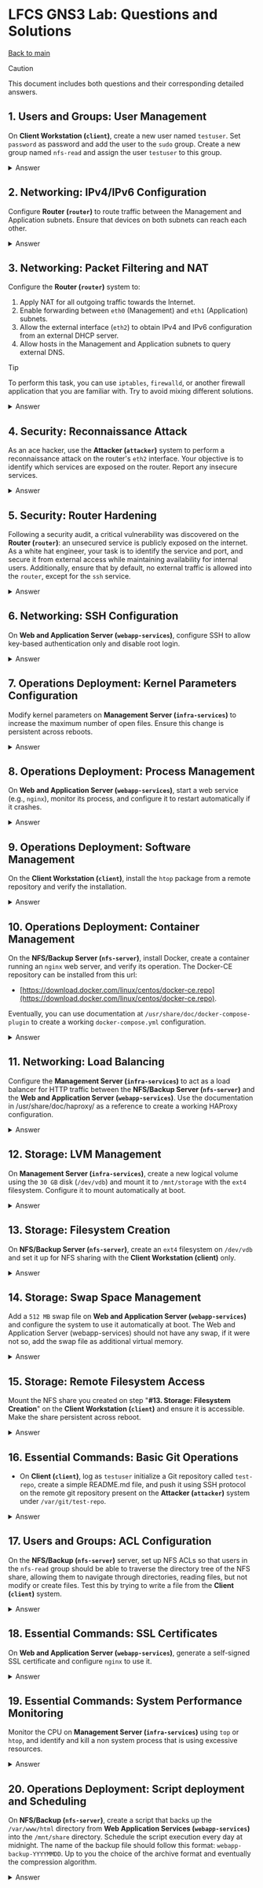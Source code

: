 # LFCS GNS3 Lab: Questions and Solutions

 [Back to main](GNS3%20Lab%20for%20LFCS%20-%20Overview%20and%20Guidelines.md)

> [!CAUTION]
> This document includes both questions and their corresponding detailed answers.

## 1. Users and Groups: User Management

On **Client Workstation (`client`)**, create a new user named `testuser`. Set `password` as password and add the user to the `sudo` group. Create a new group named `nfs-read` and assign the user `testuser` to this group.

<details>
  <summary>Answer</summary>

#### 1. Create the `nfs-read` group

```bash
sudo addgroup nfs-read

# Output
info: Selecting GID from range 1000 to 59999 ...
info: Adding group `nfs-read' (GID 1001) ...
```

#### 2. Create `testuser` and add it to `nfs-read` and `sudo` groups
```bash
sudo adduser testuser
# Output omitted for brevity
new password: [password]
Retype new password: [password]
passwd: password updated successfully
info: Adding user `testuser' to group `users' ...

# Adding testuser to nfs-read
sudo usermod -aG "nfs-read" testuser 
# Adding testuser to sudoers
sudo usermod -aG "sudo" testuser 
```

#### 3. Check
```bash
sudo su - testuser

# Output
To run a command as administrator (user "root"), use "sudo <command>".
See "man sudo_root" for details.
testuser@client:~$
  
id

# Output
uid=1002(testuser) gid=1002(testuser) groups=1002(testuser),27(sudo),100(users),1001(nfs-read)
sudo su -
[sudo] password for testuser: 
root@client:~# 
```

</details>


## 2. Networking: IPv4/IPv6 Configuration

Configure **Router (`router`)** to route traffic between the Management and Application subnets. Ensure that devices on both subnets can reach each other.

<details>
  <summary>Answer</summary>

#### 1. Enabling forwarding on `router` changing **Kernel** parameters:

```bash
# IPv4
echo "net.ipv4.ip_forward=1" | sudo tee -a /etc/sysctl.d/10-enable-forwarding.conf 2>/dev/null
echo "net.ipv4.conf.all.forwarding=1" | sudo tee -a /etc/sysctl.d/10-enable-forwarding.conf 2>/dev/null
echo "net.ipv4.conf.default.forwarding=1" | sudo tee -a /etc/sysctl.d/10-enable-forwarding.conf 2>/dev/null

# IPv6
echo "net.ipv6.conf.all.forwarding=1" | sudo tee -a /etc/sysctl.d/10-enable-forwarding.conf 2>/dev/null
echo "net.ipv6.conf.default.forwarding=1" | sudo tee -a /etc/sysctl.d/10-enable-forwarding.conf 2>/dev/null

# Apply changes
sysctl -p /etc/sysctl.d/10-enable-forwarding.conf
```

#### 2. Check
Check if `ping` works for example from `client` and the `nfs-server`

</details>

## 3. Networking: Packet Filtering and NAT

Configure the **Router (`router`)** system to:

1. Apply NAT for all outgoing traffic towards the Internet.
2. Enable forwarding between `eth0` (Management) and `eth1` (Application) subnets.
3. Allow the external interface (`eth2`) to obtain IPv4 and IPv6 configuration from an external DHCP server.
4. Allow hosts in the Management and Application subnets to query external DNS.

> [!TIP]
> To perform this task, you can use `iptables`, `firewalld`, or another firewall application that you are familiar with. Try to avoid mixing different solutions.

<details>
  <summary>Answer</summary>

To answer this task, we will use **firewalld** due to its simplicity. We'll utilize two predefined *firewalld* zones: `public` for handling Internet traffic, and `internal` for managing Application and Management subnet traffic.

<br><br>

> The initial configuration of firewalld can vary slightly between distributions. To ensure the final configuration meets the requirements of this task, some commands may appear redundant, and firewalld might generate warnings indicating that certain configurations are already in place.

#### 1. **Install and enable `firewalld`**

```
# Install firewalld
dnf install -y firewalld

# Enable and start the firewalld service
systemctl enable firewalld
systemctl start firewalld
```

#### 2. **Configure NAT (Masquerading)**

```
# Optional: ensure eth2 is in the public zone
sudo firewall-cmd --zone=public --add-interface=eth2
sudo firewall-cmd --zone=public --add-interface=eth2 --permanent

# Add masquerading (NAT) for the current session
sudo firewall-cmd --zone=public --add-masquerade

# Make masquerading permanent
sudo firewall-cmd --zone=public --add-masquerade --permanent
```

#### 3. **Enable forwarding between `eth0` and `eth1`**

<br><br>

> Ensure that Task **1: Networking - IPv4/IPv6 Configuration** is completed correctly, as proper Kernel level forwarding configuration is essential for firewalld zone forwarding to work effectively.

We use the **firewalld** `internal` zone to handle traffic for the Application and Management subnets.

```
# Assign eth0 and eth1 to the internal zone
sudo firewall-cmd --zone=internal --add-interface=eth0 --permanent  
sudo firewall-cmd --zone=internal --add-interface=eth1 --permanent

# Enable interface forwarding for the current session
sudo firewall-cmd --zone=internal --add-forward

# Enable interface forwarding permanently
sudo firewall-cmd --zone=internal --add-forward --permanent
```

#### 4. **Allow incoming DHCP and DNS traffic**

```
# Allow eth2 to obtain a DHCP configuration for the current session
sudo firewall-cmd --zone=public --add-service=dhcp
sudo firewall-cmd --zone=public --add-service=dhcpv6-client

# Allow eth2 to obtain a DHCP configuration permanently
sudo firewall-cmd --zone=public --add-service=dhcp --permanent
sudo firewall-cmd --zone=public --add-service=dhcpv6-client --permanent
```

#### 5. **Allow internal hosts to query external DNS**

Since NAT is active on `eth2`, DNS queries should work by default. To verify this, try querying an external DNS from all internal servers:

```
dig www.google.it @8.8.8.8
```

#### 6. Final steps and verifications

- **Save configuration and reload firewalld rules**
  ```
  # Save the configuration permanently
  sudo firewall-cmd --runtime-to-permanent 
  
  # Reload firewalld rules
  sudo firewall-cmd --reload 
  ```

- **Checking configuration**
  - All internal system have now Internet connection
  - All internal system can ping each others
  - Issuing a `sudo dhclient eth2` should works without errors
  - All internal systems can use an external DNS like for example `8.8.8.8`  

</details>

## 4. Security: Reconnaissance Attack

As an ace hacker, use the **Attacker (`attacker`)** system to perform a reconnaissance attack on the router's `eth2` interface. Your objective is to identify which services are exposed on the router. Report any insecure services.

<details>
  <summary>Answer</summary>

To complete this task, we will use `nmap` to perform a network scan from the **Attacker (`attacker`)** system and identify any insecure services exposed by the **Router (`system`)**.

#### 1. Perform a scan to identify the target

This is an optional step if you already know the IP address of the router's `eth2` interface):

```bash
# Get the IP address of the eth0 interface
ip addr show

# Output omitted for brevity
inet 192.168.122.116/24 scope global eth0
  
# Perform a scan on the subnet
nmap -sn 192.168.122.0/24

# Output omitted for brevity
Nmap scan report for router (192.168.122.241)
Host is up (0.0018s latency).
MAC Address: 0C:E7:0A:4A:00:02 (Unknown)
```

#### 2. Perform a full port scan on target

Now we will use `nmap` to scan the IP address of the `router` system**. The `nmap` command offers various options to improve the scan making it more reliable, but here’s a basic command:

```bash
# Bare minimum port scan
nmap -p- 192.168.122.241
 
# Output omitted for brevity
Nmap scan report for router (192.168.122.241)
PORT     STATE SERVICE
22/tcp   open  ssh
9090/tcp open  zeus-admin
MAC Address: 0C:E7:0A:4A:00:02 (Unknown)
```

#### 3. Attack Results:
- Port `22` (ssh) is open.
- Port `9090` is open - identified as `zeus-admin` service enabled on the `router`.

</details>

## 5. Security: Router Hardening

Following a security audit, a critical vulnerability was discovered on the **Router (`router`)**: an unsecured service is publicly exposed on the internet. As a white hat engineer, your task is to identify the service and port, and secure it from external access while maintaining availability for internal users. Additionally, ensure that by default, no external traffic is allowed into the `router`, except for the `ssh` service.

<details>
  <summary>Answer</summary>

To complete this task, we will use the already configured `firewalld` on the **Router (`router`)** system.

#### 1. Identify the service listening on port `9090`

On Rocky Linux, the `netstat` command is deprecated, so we'll use `ss` instead:

```
sudo ss -lptn 'sport = :9090'

# Output
LISTEN 0      128                *:9090            *:*    users:(("systemd",pid=1,fd=38))
```

The `ss` command tells us it's a `systemd` socket. To identify the socket name:

```
# List all systemd sockets
sudo systemctl list-sockets | grep 9090

# Output
[::]:9090                         cockpit.socket                  cockpit.service
```

The `cockpit` service is listening on port `9090`.

#### 2. Block incoming traffic on port `9090`

We can simply remove the `cockpit` service from the `public` zone:

```
# Permanently remove cockpit service from the public zone
sudo firewall-cmd --permanent --zone=public --remove-service=cockpit 
# Output: success

# Remove cockpit service from the public zone at runtime
sudo firewall-cmd --zone=public --remove-service=cockpit 
# Output: success
```

#### 3. Allow SSH and deny all other traffic on `eth2`

- **Enable SSH**: SSH should already be allowed in the `public` zone, but you can double-check:

  ```
  # Allow SSH on eth2 for the current session
  sudo firewall-cmd --zone=public --add-service=ssh
  
  # Allow SSH on eth2 permanently
  sudo firewall-cmd --zone=public --add-service=ssh --permanent
  ```

- **Deny all other traffic**: 
  Set `DROP` as the default behavior for the `public` zone. Alternatively, the `REJECT` policy is also valid but provides feedback to the sender.

  ```bash
  sudo firewall-cmd --set-target=DROP --permanent
  ```

- **Save configuration and reload firewalld rules**:

  ```bash
  # Save the configuration permanently
  sudo firewall-cmd --runtime-to-permanent 
  
  # Reload firewalld rules
  sudo firewall-cmd --reload 
  ```

#### 4. Final check

- **Check the router's configuration**:

  ```
  sudo firewall-cmd --list-all

  # Output for public and internal zones

  internal (active)
    target: default
    interfaces: eth0 eth1
    services: cockpit dhcpv6-client mdns samba-client ssh
    forward: yes
    masquerade: no

  public (active)
    target: DROP
    interfaces: eth2
    services: dhcp dhcpv6-client ssh
    forward: no
    masquerade: yes
  ```

- **Perform an `nmap` scan from the `attacker` system to ensure the issue was mitigated**:

    ```
    nmap -sS -sV -O -p- 192.168.122.241

    # Output
    Nmap scan report for router (192.168.122.241)
    Host is up (0.0016s latency).
    Not shown: 65534 filtered tcp ports (no-response)
    PORT   STATE SERVICE VERSION
    22/tcp open  ssh     OpenSSH 8.0 (protocol 2.0)
    MAC Address: 0C:E7:0A:4A:00:02 (Unknown)
    ```
</details>

## 6. Networking: SSH Configuration

On **Web and Application Server (`webapp-services`)**, configure SSH to allow key-based authentication only and disable root login.

<details>
  <summary>Answer</summary>

#### 1. **Remove Custom Configuration**

Since custom SSH configurations in `/etc/ssh/sshd_config.d/` may have higher priority, ensure these are removed or adjusted as needed.

```bash
rm -f /etc/ssh/sshd_config.d/*
```

#### 2. **Update the Main SSH Configuration**

Edit `/etc/ssh/sshd_config` to ensure it allows only *key-based authentication* and disables *root login*. The `sshd_config` file should look like this:

```ssh
Include /etc/ssh/sshd_config.d/*.conf
PermitRootLogin no
PubkeyAuthentication yes
PasswordAuthentication no
PermitEmptyPasswords no
KbdInteractiveAuthentication no
UsePAM yes
X11Forwarding yes
PrintMotd no
AcceptEnv LANG LC_*
Subsystem	sftp	/usr/lib/openssh/sftp-server
```

#### 3. **Restart `sshd` Service**

Apply the new SSH configuration by restarting the SSH service:

```bash
systemctl restart sshd
```

#### 4. **Verify Configuration**

To verify that the configuration is working correctly, perform the following steps:

- **Test SSH Access Without Key**: From the `infra-services` or the `client`, try to connect via `ssh` with the `rocky` user to the `webapp-services`, ensuring access is denied.

  ```bash
  ssh ubuntu@192.168.20.20
  ubuntu@192.168.20.20: Permission denied (publickey).
  ```

- **Generate and Deploy SSH Key**: Use `ssh-keygen` to generate the key-pair on `infra-services` or the `client`. The command will create the key-pair in the user's `.ssh` directory.

- **Copy Public Key**: Append the generated public key `id_rsa.pub` into the `authorized_keys` file of the `ubuntu` user on `webapp-services`.

- **Test**: The command `ssh ubuntu@192.168.20.20` should work without a password if everything is configured correctly.

</details>

## 7. Operations Deployment: Kernel Parameters Configuration

Modify kernel parameters on **Management Server (`infra-services`)** to increase the maximum number of open files. Ensure this change is persistent across reboots.

<details>
  <summary>Answer</summary>

#### 1. **Change `fs.file-max`**

The `fs.file-max` kernel parameter controls the maximum number of file descriptors that can be allocated by the kernel. To make this change persistent, create a configuration file in `/etc/sysctl.d/`, for example, `10-max-file.conf`.

```bash
# Persistent configuration
echo "fs.file-max=100000" | sudo tee /etc/sysctl.d/10-max-file.conf 2>/dev/null

# Apply the change at runtime
sysctl -w fs.file-max=100000
```

#### 2. **Check the Value**

You can verify that the new value is correctly applied by checking `/proc/sys/fs/file-max`:

```bash
cat /proc/sys/fs/file-max

# Expected output
100000
```

</details>

## 8. Operations Deployment: Process Management

On **Web and Application Server (`webapp-services`)**, start a web service (e.g., `nginx`), monitor its process, and configure it to restart automatically if it crashes.

<details>
  <summary>Answer</summary>

#### 1. **Install and Enable NGINX**:

```bash
# Install NGINX
sudo apt install -y nginx

# Enable NGINX to start on boot
sudo systemctl enable nginx

# Start the NGINX service
sudo systemctl start nginx
```

#### 2. **Configure Process Monitoring and Automatic Restart**

The most straightforward and recommended way to automatically restart a service (NGINX), if it crashes is to create a `systemd` override file.

- **Create a Systemd Override for NGINX**
  see `man systemd.service` for help
    ```bash
    # Create or edit an override file for the NGINX service
    sudo systemctl edit nginx
    ```
    This will open a text editor. Add the following content to configure automatic restarts:
    ```bash
    [Service]
    # Restart the service on failure
    Restart=on-failure
  
    # Optional: attempt to restart up to 5 times within a 10-second window before giving up
    RestartSec=5s
    ```

- **Reload daemon**
  Reload the systemd daemon to apply the changes:
    ```bash
    sudo systemctl daemon-reload
    ```
- **Restart nginx**: Finally restart `nginx` to ensure new configuration is in effect
    ```bash
    sudo systemctl restart nginx
    ```

#### 3. **Test configuration**
Simulate a crash to check that the NGINX service restarts automatically and test access

- **Simulate a crash**: 
    ```bash
    sudo killall -9 nginx
    ```
- **Check the Status**:
    ```bash
    sudo systemctl status nginx
    ```

- **Test access**:
  From the `client` system, open a web browser and navigate to [http://192.168.20.20](http://192.168.20.20). You should see the NGINX welcome page.

</details>

## 9. Operations Deployment: Software Management

On the **Client Workstation (`client`)**, install the `htop` package from a remote repository and verify the installation.

<details>
  <summary>Answer</summary>

####  1. **Install `htop`**:

The `htop` software can be found on the standard Ubuntu repository, so it is possible to install it issuing:
      
```bash
# Install htop
sudo apt install -y htop
```

#### 2. **Verify installation**:

```bash
# check htop
htop
```

</details>

## 10. Operations Deployment: Container Management

On the **NFS/Backup Server (`nfs-server`)**, install Docker, create a container running an `nginx` web server, and verify its operation. The Docker-CE repository can be installed from this url:
- [https://download.docker.com/linux/centos/docker-ce.repo](https://download.docker.com/linux/centos/docker-ce.repo).

Eventually, you can use documentation at `/usr/share/doc/docker-compose-plugin` to create a working `docker-compose.yml` configuration.

<details>
  <summary>Answer</summary>

#### 1. **Configure Docker-CE repository**

To add the Docker-CE repository on the System the most straightforward way is to use `dnf` command:

```bash
# Download and install Docker-CE repository
sudo dnf config-manager --add-repo https://download.docker.com/linux/centos/docker-ce.repo
```

#### 2. **Install Docker-CE**:

```bash
 # Install Docker-CE from repository
 sudo dnf -y install docker-ce

# Optionally install related tools if they are not installed as dependencies
 sudo dnf -y install docker-ce-cli containerd.io docker-compose-plugin
```

#### 3. **Configuring Docker-CE**

The following commands enable Docker-CE to start on boot, start the service, and check the daemon status. Additionally, the current `rocky` user is added to the `docker` group, allowing Docker operations without the `sudo` command. After adding the user to the group, it’s advisable to re-login to update the user group membership.

```bash
# Enable Docker to start on boot
sudo systemctl enable docker

# Start Docker service
sudo systemctl start docker

# Check Docker status
sudo systemctl status docker

# Add Rocky user to the Docker group
sudo usermod -aG docker rocky

# Log out to apply group membership changes
logout
```

#### 4. **Setting up a docker-compose project**

While you can directly use the `docker` command to handle the container, it's advisable to set up a simple *compose* project, and create the relative `docker-compose.yml` file:

- **Setup the project directory and pull the image**:
    ```bash
    cd
    mkdir nginx
    cd nginx
    ```
  **Note**: pulling the latest version is not always a good idea; on production systems, it is advisable to use a specific version tag.
    ```bash
    docker pull nginx
    ```

- **Creating the `docker-compose.yml` file**
  A compose file allows better management of the `nginx` service. Whether you choose to use `docker` commands directly or use *compose*, the container must be configured to start when the system boots. You can use documentation in `/usr/share/doc/docker-compose-plugin` for references. The `docker-compose.yml` should look like this:
     ```yml
      services:
        web:
          image: nginx
          hostname: nginx
          container_name: nginx
          restart: always
          ports:
            - "80:80"
            - "443:443"
          networks:
            - nginx
      networks:
         nginx:
           name: nginx
     ```
  
- **Checking the compose project**: use the following command to check the *compose* file:
     ```bash
     docker compose config
     ```
  If the syntax is correct, it will display the full compose configuration.
  
- **Start the project**: Use `-d` flag to put the container in the background
     ```bash
     docker compose up -d
     ```

- **Test the Restart Policy**
    ```bash
    docker inspect -f "{{ .HostConfig.RestartPolicy.Name }}" nginx
    
    # Expected output
    always
    ```

- **Test docker NGINX access**:
  From the **Client Workstation (`client`)**, open a web browser and navigate to http://192.168.20.30. If everything is working correctly, you should see the NGINX welcome page.

</details>

## 11. Networking: Load Balancing

Configure the **Management Server (`infra-services`)** to act as a load balancer for HTTP traffic between the **NFS/Backup Server (`nfs-server`)** and the **Web and Application Server (`webapp-services`)**. Use the documentation in /usr/share/doc/haproxy/ as a reference to create a working HAProxy configuration.

<details>
  <summary>Answer</summary>

On Linux systems, one of the most commonly used solutions for load balancing is HAProxy. We will install and configure this application to balance HTTP requests between the two servers. Other solutions include *NGINX* and the *Apache HTTP Server*, both of which can also function as proxy servers and balance traffic over different nodes.

####  1. **Install HAProxy**:
The `haproxy` package is available in the default Rocky Linux repositories, making installation straightforward::

```bash
sudo dnf install haproxy
```
####  2. **HAProxy Initial setup**
The HAProxy should be configured to automatically starts when system boot.

- **Enable HAProxy on boot and check the default config**
    ```bash
    sudo systemctl enable haproxy
    sudo systemctl start haproxy
    sudo systemctl status haproxy
    ```

#### 3. **Configure HAProxy to load-balance HTTP requests**
By default, *HAProxy* on Rocky Linux comes with a demonstration configuration that binds to port `5000`. In a production environment, this configuration should be removed, but for this exercise, we can leave it as is and create an additional configuration in the `/etc/haproxy/conf.d` directory, such as `/etc/haproxy/conf.d/webapp.cfg`:

- **Create HAProxy configuration**:

    ```haproxy
    frontend webappfe
      bind  :80
      default_backend webappbk

    backend webappbk
      balance roundrobin
                server webapp-services 192.168.20.20:80
                server nfs-server      192.168.20.30:80
    ```

- **Test HAProxy configuration**: To test the configuration, ensure that all relevant configuration files are included with the `-f` option, and use the `-c` flag to check the configuration:

    ```haproxy
            haproxy -f /etc/haproxy/haproxy.cfg -f /etc/haproxy/conf.d/webapp.cfg  -c
    ```

- **Restart HAProxy**: Restart is needed to apply the configuration changes:
    ```bash
    sudo systemctl restart haproxy
    
    ```
#### 4. **Test HAProxy**
From the **Client Workstation (`client`)**, open a web browser and navigate to `http://192.168.10.10` or `http://192.168.20.10`. If everything is configured correctly, you should see the NGINX welcome page.

</details>

## 12. Storage: LVM Management

On **Management Server (`infra-services`)**, create a new logical volume using the `30 GB` disk (`/dev/vdb`) and mount it to `/mnt/storage` with the `ext4` filesystem. Configure it to mount automatically at boot.

<details>
  <summary>Answer</summary>

#### 1. **Install the LVM2 package**
Install the `lvm2` package on Rocky Linux, which provides the *device-mapper* kernel module necessary for handling LVM2 volumes:

```bash
sudo dnf install lvm2
```

#### 2. **Verify the Kernel module is loaded**
The device-mapper module (`dm_mod`) should already be active in the kernel. Verify this using:

```bash
# Check with lsmod
lsmod | grep dm_mod

# Check module info (optional)
modinfo dm_mod
```

#### 3. **Create the Logical Volume**
Before creating a *logical volume*, we need to initialize the disk as an LVM physical volume and create an LVM volume group.

- **Check the device name**: Confirm the correct device name using `fdisk`:
  
```bash
sudo fdisk -l

# Output (truncated for brevity):
Disk /dev/vdb: 30.3 GiB, 32505856000 bytes, 63488000 sectors
```

- **Create the LVM Physical Volume**: Use `pvcreate` to initialize `/dev/vdb` as an LVM physical volume:
  
```bash
sudo pvcreate /dev/vdb

# Output:
Physical volume "/dev/vdb" successfully created.
```

- **Create the LVM Volume Group**: Use `vgcreate` to create a volume group (e.g., `infra_vg`):
  
```bash
sudo vgcreate infra_vg /dev/vdb

# Output:
Volume group "infra_vg" successfully created.
```

- **Create the LVM Logical Volume**: Use `lvcreate` to create a logical volume (e.g., `infra_lv`), allocating `100%` of the volume group:

```bash
sudo lvcreate --name infra_lv -l "100%VG" infra_vg

# Output:
Logical volume "infra_lv" created.
```

#### 4. **Create the ext4 filesystem**
Since no further partitioning is needed on the logical volume, create the `ext4` filesystem directly:

```bash
sudo mkfs.ext4 /dev/mapper/infra_vg-infra_lv
```

#### 5. **Mount the Logical Volume and Configure for Automatic Mounting**

To ensure the logical volume is mounted on boot, add an entry to `/etc/fstab`. When configuring the system to mount a logical volume automatically at boot, you can reference the device either by its device name (e.g., `/dev/mapper/infra_vg-infra_lv`) or by its `UUID` (Universally Unique Identifier). However, it is generally better to use the UUID because it is assigned when the device is formatted and it is a fixed value:

- **Create the mount point**:
  
```bash
sudo mkdir -p /mnt/storage
```

- **Get the LVM volume UUID**: Use `blkid` to retrieve the UUID of the logical volume. Replace the UUID in the example below with your actual UUID:

```bash
sudo blkid | grep "infra_vg-infra_lv"

# Example Output:
/dev/mapper/infra_vg-infra_lv: UUID="b8d6adfd-8be9-49b5-acf2-aae946f9b55f" BLOCK_SIZE="4096" TYPE="ext4"
```

- **Edit `/etc/fstab`**: Add the following line to mount the logical volume on boot. Ensure you replace the UUID with the one from your `blkid` output:
  
```bash
UUID=b8d6adfd-8be9-49b5-acf2-aae946f9b55f  /mnt/storage  ext4  defaults  0 0
```

- **Check `/etc/fstab`**: Verify the `/etc/fstab` configuration is valid before rebooting. Use the `mount -a` command to test the mounts:

```bash
# Reload systemd (optional)
sudo systemctl daemon-reload
     
# Mount all filesystems specified in fstab
sudo mount -a
```
  Check the output of `mount -a` command for errors or warnings and eventually correct the `/etc/fstab` file

- **Reboot and Verify**: After a successful reboot, check if the logical volume is mounted:

```bash
mount | grep infra_vg-infra_lv

# Example Output:
/dev/mapper/infra_vg-infra_lv on /mnt/storage type ext4 (rw,relatime,seclabel)
```

</details>


## 13. Storage: Filesystem Creation

On **NFS/Backup Server (`nfs-server`)**, create an `ext4` filesystem on `/dev/vdb` and set it up for NFS sharing with the **Client Workstation (client)** only.

<details>
  <summary>Answer</summary>

#### 1. **Prepare the NFS share**
Before we can export the NFS mount we have to preparte the share, creating the filesystem and creating a persistent mount point.

- **Checking for the correct device name**: use `fdisk` to check device name
  ```bash
  fdisk -l
  
  # Output omitted for brevity:
  Disk /dev/vdb: 30.3 GiB, 32505856000 bytes, 63488000 sectors
  ```
  
- **Partitioning and format the device**: Create a snigle GPT partition for the full size of the device. Here you can use any partition program you know, then format the partition in `ext4`:
  
  ```bash
  # partitioning the disk
  sudo parted -s /dev/vdb -a optimal \
        mklabel gpt \
        mkpart nfs ext4 0% 100%
  
  # creating the filesystem
  sudo mkfs.ext4 /dev/vdb1
  
  # output omitted for brevity
  Writing superblocks and filesystem accounting information: done
  ```

#### 2. **Mount device and Configure for Automatic Mounting**

To ensure the device is mounted on boot, add an entry to `/etc/fstab`. When configuring the system to mount a logical volume automatically at boot, you can reference the device either by its device name (e.g., `/dev/vdb`) or by its `UUID` (Universally Unique Identifier). However, it is generally better to use the UUID because is assigned when the device is formatted and it is a fixed value:

- **Create the mount point**:
  
  ```bash
  sudo mkdir -p /mnt/share
  ```

- **Get the LVM volume UUID**: Use `blkid` to retrieve the UUID of the logical volume. Replace the UUID in the example below with your actual UUID:

  ```bash
  sudo blkid | grep "vdb1"

  # Example Output:
  /dev/vdb1: UUID="166cbdf6-d588-4724-bcaf-9f4e315b0a5c" BLOCK_SIZE="4096" TYPE="ext4" PARTLABEL="nfs" PARTUUID="55d36526-46dd-4529-86e4-177e416e31bf"
  ```

- **Edit `/etc/fstab`**: Add the following line to mount the logical volume on boot. Ensure you replace the UUID with the one from your `blkid` output:

  ```bash
  UUID=166cbdf6-d588-4724-bcaf-9f4e315b0a5c /mnt/share  ext4  defaults  0 0
  ```

- **Check `/etc/fstab`**: Verify the `/etc/fstab` configuration is valid before rebooting. Use the `mount -a` command to test the mounts:

  ```bash
  # Reload systemd (optional)
  sudo systemctl daemon-reload

  # Mount all filesystems specified in fstab
  sudo mount -a
  ```
  Check the output of `mount -a` command for errors or warning and eventually correct the `/etc/fstab` file

- **Reboot and Verify**: After a successful reboot, check if the logical volume is mounted:

  ```bash
  sudo mount | grep vdb1
     
  # Example Output:
  /dev/vdb1 on /mnt/share type ext4 (rw,relatime,seclabel)
  ```
  
#### 3. **Install the NFS package**
On Rocky linux the package `nfs-utils` contains NTP tools, and the client/server daemons

```bash
sudo dnf -y install nfs-utils
```
#### 4. **Start and Enable the NFS server at boot**

```bash
sudo systemctl enable nfs-server
sudo systemctl start nfs-server
```
#### 5. **Export the NFS mount point**

The share must be available only for the **Client Workstation (`client`)**, see `man exports` for a brief explanation

- **Prepare the export file**
  
   ```bash
   echo '/mnt/share  192.168.10.10/32(rw)' \
     | sudo tee -a /etc/exports.d/nfs-share.exports 2>/dev/null
    
   # Output
   /mnt/share            192.168.10.30/32(rw)
   ```

- **Check if share is properly exported**
  
    ```bash
    # Export all share
    sudo exportfs -a
    
    # Check if the /mnt/share is exported
    sudo exportfs -v
    
    # Output:
    /mnt/share   192.168.10.30/32(sync,wdelay,hide,no_subtree_check,sec=sys,rw,secure,root_squash,no_all_squash)
    ```

</details>

## 14. Storage: Swap Space Management

Add a `512 MB` swap file on **Web and Application Server (`webapp-services`)** and configure the system to use it automatically at boot. The Web and Application Server (webapp-services) should not have any swap, if it were not so, add the swap file as additional virtual memory.

<details>
  <summary>Answer</summary>

To set up a swap file, first we have to create and empty file and then initialize it with `mkswap` command. See the following manual pages: `mkswap`, `fstab`, `swapon`.

#### 1. **Create the Swap File and initialize it**:

For best performance, swap files should be placed on fast disks (e.g., `NVMe` or `SSD`). In our case, a good place could be /var/swapfile.

- **Checking the actual swap configuration**
  ```bash
  sudo swapon --show
  ```
  If no output is returned, there is no swap space configured. In either cases, proceed with creating a swap file.

- **Creating the swap file**
  ```bash
  sudo dd if=/dev/zero of=/var/swapfile bs=512M count=1
  
  # output
  1+0 records in
  1+0 records out
  536870912 bytes (537 MB, 512 MiB) copied, 1.38528 s, 388 MB/s
  ```

- **Checking swap file permissions**: `mkswap` will warn if permission are insecure
  ```bash
  sudo chmod 0600 /var/swapfile
  ```

- **Initialize the swap file**
  ```bash
  sudo mkswap --verbose /var/swapfile 
  
  # Output
  Setting up swapspace version 1, size = 512 MiB (536866816 bytes)
  no label, UUID=57d5cef8-2882-4826-acaf-be55e64bacad
  ```

#### 2. **Activate the swap file and add it to fstab for persistence**:

- **Activate the new swap file**
  ```bash
  sudo swapon --verbose /var/swapfile
  
  # Output Omitted for brevity
  swapon: /var/swapfile: found signature [pagesize=4096, signature=swap]
  swapon: /var/swapfile: pagesize=4096, swapsize=536870912, devsize=536870912
  ```

- **Add swap file to `/etc/fstab`**
   ```bash
   # Adding the swap file to fstab
   echo "/var/swapfile   none   swap   defaults   0 0" | sudo tee -a /etc/fstab 2>/dev/null
   
   # Check for syntax errors
   sudo mount -a
   ```

- **Verify Swap Space**: this check should be perfomed after system restart
  ```bash
  free -m
  
  # Output should look as
  
                 total        used        free      shared  buff/cache   available
  Mem:             961         396         532           0         179         564
  Swap:            511           0         511
  ```

</details>

## 15. Storage: Remote Filesystem Access

Mount the NFS share you created on step "**#13. Storage: Filesystem Creation**" on the **Client Workstation (`client`)** and ensure it is accessible. Make the share persistent across reboot.

<details>
  <summary>Answer</summary>

#### 1. Check correct permission on NFS share on **NFS/Backup Server (`nfs-server`)**

By default, NFS shares use `sec=sys` as the default authentication mechanism, this means users are identified using the `UID` reported by the client to the server. To avoid permission errors the simplest solution is to set the permission of the NFS share to `1777` aka `a=rwx,o+t` (same as `/tmp` directory). This allows any user to read and write file on such directory, while the `t` flag, or sticky bit, allows only to the owner or the `root` user to rename or delete a file.

On a production system, a better security mechanism should be considered, for example [NFS Kerberos](https://wiki.archlinux.org/title/NFS/Kerberos) authentication (`sec=krb5p`), but this is not required for this task.

Set privileges for NFS share on **NFS/Backup Server (`nfs-server`)**

```bash
sudo chmod a=rwx,o+t /mnt/share/

# The directory permissions should now be
drwxrwxrwt.  3 root root 4096 Sep  5 07:19 share
```

#### 2. Install NFS Client tools on **Client (`client`)

On debian system the NFS client package is `nfs-common` while on Red Hat based system the package is name `nfs-utils`.

```bash
sudo apt install -y nfs-common
```

#### 3. Mount the NFS share

- **Check if the NFS share is properly exported**

  ```bash
  # This will check the nfs-server correctly share the directory
  sudo showmount -e 192.168.20.30

  # Expected output
  Export list for 192.168.20.30:
    /mnt/share 192.168.10.30
  ```

- **Mount the NFS share**

  ```bash
   sudo mkdir -p /mnt/share
   sudo mount -t nfs -o rw 192.168.20.30:/mnt/share /mnt/share
  ```

- **Test the NFS share**
  To test if the NFS share work properly we can create a dummy file on it. If you get a permission error double check if permission has been set on the **NFS/Backup Server (`nfs-server`)**
  ```bash
  cd /mnt/share
  touch simoni
  ```

#### 4. Make share persistent across reboot

Until now, we've used the `fstab` mechanism to persistently mount devices at boot. For this task, an entry like:

```fstab
192.168.20.30:/mnt/share	/mnt/share	nfs rw,_netdev	0 0
```

is sufficient to mark the task as solved. However, systems that use **systemd** provide a better option using `.mount` unit files. While this method might initially seem more complex, it offers better flexibility and manageability. With `systemd`, features such as mounting on demand, automatic remounting in case of failure, and more advanced dependency management make handling mounts more robust and efficient.

- **Create the `mount` unit file**: Systemd is fussy about the descriptor name, because it must be the full mountpoint replacing slash with dash in our case `/mnt/share` will become `mnt-share.mount`:

  ```bash
  cat <<EOT | sudo tee /etc/systemd/system/mnt-share.mount 2>/dev/null
  [Unit]
  # mount -t nfs -o rw,user 192.168.20.30:/mnt/share /mnt/share

  Description=Simple NFS mounting

  [Mount]

  What=192.168.20.30:/mnt/share
  Where=/mnt/share
  Type=nfs
  Options=rw,_netdev

  [Install]

  WantedBy=multi-user.target
  WantedBy=remote-fs.target
  EOT
  ```

- **Reload systemd and activate the mount file**: enabling the mount unit file will allows sytem to mount the share at boot

  ```bash

  # Reload systemd configuration
  sudo systemctl daemon-reload

  # Enable the mount unit file
  sudo systemctl enable mnt-share.mount

  # Output
  Created symlink /etc/systemd/system/multi-user.target.wants/mnt-share.mount → /etc/systemd/system/mnt-share.mount.
  Created symlink /etc/systemd/system/remote-fs.target.wants/mnt-share.mount → /etc/systemd/system/mnt-share.mount.
  ```

- **Mounting the share and test it**:

  ```bash
  # Mounting the share
  sudo systemctl start mnt-share.mount
  
  # Check if share is mounted
  mount | grep share
  
  # Output should be
  192.168.20.30:/mnt/share on /mnt/share type nfs4 (rw,nosuid,nodev,noexec,relatime,vers=4.2,rsize=131072,wsize=131072,namlen=255,hard,proto=tcp,timeo=600,retrans=2,sec=sys,clientaddr=192.168.10.30,local_lock=none,addr=192.168.20.30,user)
  
  # Testing share creating a dummy file named simoni_bis
  cd /mnt/share/
  touch  simoni_bis
  ls -la
  
  # Output: you should see the simoni_bis file
   -rw-rw-r-- 1 osboxes osboxes     0 Sep  6 08:40 simoni_bis
  ```

</details>

## 16. Essential Commands: Basic Git Operations

  - On **Client (`client`)**, log as `testuser` initialize a Git repository called `test-repo`, create a simple README.md file, and push it using SSH protocol on the remote git repository present on the **Attacker (`attacker`)** system under `/var/git/test-repo`.

<details>
  <summary>Answer</summary>

To perform this task we need the ip address of the **Attacker (`attacker`)** system, you can directly get it using GNS3 interface. For this task we will assume that the ip is `192.168.122.116/24`

#### 1. Install GIT client

```bash
sudo apt install -y git
```

#### 1. Login as `testuser`
```bash
sudo su - testuser

id
# Output
uid=1002(testuser) gid=1002(testuser) groups=1002(testuser),27(sudo),100(users),1001(nfs-read)
```

#### 3. Initialize the new GIT repository `test-repo`

Here we'll create also the `README.md` file and add it to the repository
```bash
cd
mkdir test-repo
cd test-repo
# Init repo
git init
# Setting branch
git branch -m master
touch README.md
git add README.md

# Setting git user data to avoid errors or warnings
git config --global user.name "testuser"
git config --global user.email "testuser@example.com"

# commit work
git commit -a -m "First Commit"

# Output
[master (root-commit) ac20a15] First Commit
 1 file changed, 0 insertions(+), 0 deletions(-)
 create mode 100644 README.md
```

#### 4. Push on remote GIT server
We have to properly add the remote using the `ssh` protocol and then push the work on `master` branch

```bash
# We add the remote calling it origin
git remote add origin ssh://192.168.122.116:/var/git/test-repo
# Pushing the work on upstream server origin on master branch
git push --set-upstream origin master
testuser@192.168.122.116's password: 
Enumerating objects: 3, done.
Counting objects: 100% (3/3), done.
Writing objects: 100% (3/3), 210 bytes | 210.00 KiB/s, done.
Total 3 (delta 0), reused 0 (delta 0), pack-reused 0
To ssh://192.168.122.116:/var/git/test-repo
 * [new branch]      master -> master
branch 'master' set up to track 'origin/master'.
```
</details>

## 17. Users and Groups: ACL Configuration

On the **NFS/Backup (`nfs-server`)** server, set up NFS ACLs so that users in the `nfs-read` group should be able to traverse the directory tree of the NFS share, allowing them to navigate through directories, reading files, but not modify or create files. Test this by trying to write a file from the **Client (`client`)** system.

<details>
  <summary>Answer</summary>

#### 1. Verify ACL Support on the NFS/Backup Server

The ACL feature should generally enabled by default on `ext4` file systems. You can double check this with the following command on **NFS/Backup (`nfs-server`)**:

```bash
sudo tune2fs -l /dev/vdb1 | grep "Default mount options:"

# Expected Output
  Default mount options:    user_xattr acl
```

The output should include `acl`. If ACL is not listed, you may need to enable it in the file system mount options.

#### 2. Creating the `nfs-read` Group

The question implies that the GID of the `nfs-read` group on the **NFS/Backup (`nfs-backup`)** server must match the GID used on the **Client (`client`)** system. This ensures consistency across both systems.

```bash
# Creating the nfs-read group with the same GID as the `nfs-read` group on the `client` system
groupadd --gid 1001 nfs-read
```

#### 3. Creating the ACL So `nfs-read` Group Users Can Only Read and Execute
The `execute` perimssion is needed for the user to traverse directories inside the NFS share

```bash
# Set ACL to allow read and execute permissions for the `nfs-read` group
sudo setfacl -R -m g:nfs-read:rx /mnt/share

# Check that the ACLs are set correctly
getfacl /mnt/share

# Expected output
# file: /mnt/share/
# owner: root
# group: root
# flags: --t
# user::rwx
# group::rwx
# group:nfs-read:rx
# mask::rwx
# other::rwx
```

#### 4. Testing

Perform the following tests on the **Client (`client`)** system:

- As the `osboxes` user, you should be able to create and modify existing files:
  ```bash
  osboxes@client:~$ echo "TEST" > /mnt/share/simonette
  ```

- As the `testuser` user, you should only be able to read existing files but not modify them or create new files:
  ```bash
  testuser@client:~$ cat /mnt/share/simonette
  
  # Output
  TEST
  
  touch /mnt/share/plinco
  touch: cannot touch '/mnt/share/plinco': Permission denied
  ```

</details>

## 18. Essential Commands: SSL Certificates

On **Web and Application Server (`webapp-services`)**, generate a self-signed SSL certificate and configure `nginx` to use it.

<details>
  <summary>Answer</summary>

> Use information in directories `/usr/share/doc/openssl` and `/etc/nginx/snippets` to properly complete this task
{.is-info}

#### 1. Generate a Self-Signed SSL Certificate

There is no standardized location for certificates on the system, but common locations include:
- `/etc/ssl/certs/` for certificates
- `/etc/ssl/private/` for private keys

Use the `openssl` command to generate a self-signed certificate:

```bash
# Create cert directories
sudo mkdir -p /etc/ssl/certs/ /etc/ssl/private/

# Generating a private key
sudo openssl genrsa -out /etc/ssl/private/privkey.pem

# Generate a self-signed certificate (interactive prompts)
sudo openssl req -new -x509 -key /etc/ssl/private/privkey.pem -out /etc/ssl/certs/cacert.pem -days 1095

# Interactive prompts
Country Name (2 letter code) [AU]:
State or Province Name (full name) [Some-State]:
Locality Name (eg, city) []:
Organization Name (eg, company) [Internet Widgits Pty Ltd]:
Organizational Unit Name (eg, section) []:
Common Name (e.g. server FQDN or YOUR name) []: webapp-services
Email Address []: admin@example.it
```

#### 2. Configure NGINX to Use Self-Signed Certificates

In Ubuntu and Debian systems, `nginx` configurations might be split into different parts. Ensure that your SSL configuration is included in the appropriate file, typically found in `/etc/nginx/sites-available/` or `/etc/nginx/nginx.conf`.

Example `nginx` configuration for SSL:

```nginx
server {
    listen 443 ssl default_server;
    listen [::]:443 ssl default_server;

    root /var/www/html;

    ssl_certificate /etc/ssl/certs/cacert.pem;
    ssl_certificate_key /etc/ssl/private/privkey.pem;

    # Add index.php to the list if using PHP
    index index.html index.htm index.nginx-debian.html;

    server_name _;

    location / {
        try_files $uri $uri/ =404;
    }
}
```

#### 3. Test the Configuration

Restart `nginx` and check the service status:

```bash
sudo nginx -t  # Test nginx configuration for syntax errors
sudo systemctl restart nginx
```

Open Firefox on **Client (`client`)** and connect to [https://192.168.20.20](https://192.168.20.20). If everything works, you should see a warning:

> Warning: Potential Security Risk Ahead
{.is-warning}

Click on the "Advanced" button and then "Accept the Risk and Continue". You should see the NGINX welcome page.

For troubleshooting, check the systemd journal:

```bash
journalctl -xeu nginx.service
```
</details>


## 19. Essential Commands: System Performance Monitoring

Monitor the CPU on **Management Server (`infra-services`)** using `top` or `htop`, and identify and kill a non system process that is using excessive resources.

<details>
  <summary>Answer</summary>

#### 1. **Use `top` or `htop` to identify anomalous processes**

Every 30 seconds, `top` or `htop` should display a `yes` process that uses around 90% of the CPU. Killing this process won't have a lasting effect because it is a subprocess of a bash script located at `/usr/local/cputest.sh`. This script is executed by a `cronjob`. A good way to identify and kill such a process is by using the output of `ps faux`:

```
ps faux

# Output omitted for brevity
rocky       1021  0.0  0.3 222600  3132 ?        S    21:28   0:00 /bin/bash /usr/local/cputest.sh
rocky       1439  0.0  0.1 217156   924 ?        S    21:40   0:00  \_ sleep 30
```

Kill the process using the following command (adjust the process ID to match the one in your case):

```
sudo kill -9 1021
```

You can also remove the cronjob task by using `crontab -e` and deleting or commenting out the `@reboot` task.

</details>


## 20. Operations Deployment: Script deployment and Scheduling

On **NFS/Backup (`nfs-server`)**, create a script that backs up the `/var/www/html` directory from **Web Application Services (`webapp-services`)** into the `/mnt/share` directory. Schedule the script execution every day at midnight. The name of the backup file should follow this format: `webapp-backup-YYYYMMDD`. Up to you the choice of the archive format and eventually the compression algorithm.


<details>
  <summary>Answer</summary>

Linux offers many tools to perform backup activities. To complete this task, you can use different solutions.

A straightforward way is to use the `rsyncd` daemon and the `backup` user to perform a local sync and then use `tar` to compress the archive.

### 1. Install needed tools and set environment on **Web Application Services (`webapp-services`)**

- **Installing tools**
  
  ```bash
  sudo apt install rsync acl -y
  ```

- **Allow the backup user to read the `/var/www/html`**
  
  ```bash
  # Add ACL for current files
  sudo setfacl -R -m "u:backup:rX" /var/www/html
  # Allow access to new files and directories
  sudo setfacl -R -d -m "u:backup:rX" /var/www/html
  ```

- **Create a simple `rsyncd.conf` file for backup (`man rsyncd.conf`)**
  
  ```bash
  cat << "EOT" | sudo tee /etc/rsyncd.conf 2>/dev/null
  uid = backup
  gid = backup
  use chroot = yes
  max connections = 4
  syslog facility = local5
  pid file = /var/run/rsyncd.pid
  
  [html]
     path = /var/www/html/
     comment = whole /var/www/html/
  EOT
  ```

- **Enable and start the rsyncd daemon**
  
  ```bash
  sudo systemctl daemon-reload 
  sudo systemctl enable rsync.service 
  sudo systemctl start rsyncd.service
  sudo systemctl status rsync.service
  ```

### 2. Install `rsync` on **NFS/Backup (`nfs-server`)** and check if it works

  ```bash
  dnf install rsync
  rsync rsync://backup@192.168.20.20
  
  # Output should be
  html           	whole /var/www/html
  ```

### 3. Create a backup script on **NFS/Backup (`nfs-server`)** in the file `/usr/local/bin/backup_webapp.sh`

  ```bash
  #!/bin/bash

  MAIN_DIR=/mnt/share
  BACKUP_TMP="${MAIN_DIR}/.backup"
  BACKUP_NAME="${MAIN_DIR}/webapp-backup-$(date +"%Y-%d").tar.gz"
  LOG_FILE="${MAIN_DIR}/backup.log"

  # Create temp directory if it doesn't exist
  mkdir -p "${BACKUP_TMP}"

  # Syncing the /var/www/html from the remote system
  rsync -a --delete rsync://backup@192.168.20.20/html/ "${BACKUP_TMP}/" 2>> "${LOG_FILE}"

  # Check if rsync was successful before proceeding
  if [ $? -eq 0 ]; then
    # Archiving files into a compressed file
    tar -czf "${BACKUP_NAME}" -C "${BACKUP_TMP}" . 2>> "${LOG_FILE}"

    # Cleaning up temp directory
    rm -rf "${BACKUP_TMP}"

    # Logging successful backup
    echo "$(date) Backup completed: ${BACKUP_NAME}" >> "${LOG_FILE}"
  else
    echo "$(date) rsync failed. Backup aborted." >> "${LOG_FILE}"
  fi
  ```

### 4. Schedule the job at midnight every day

  ```bash
  0 0 * * * /usr/local/bin/backup_webapp.sh
  ```
</details>
